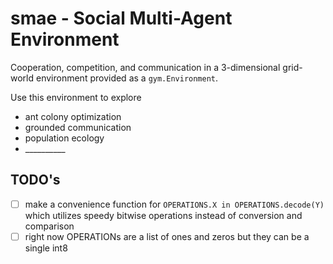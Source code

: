 # smae - Social Multi-Agent Environment

Cooperation, competition, and communication in a 3-dimensional grid-world environment provided as a `gym.Environment`.

Use this environment to explore
- ant colony optimization
- grounded communication
- population ecology
- \_\_\_\_\_\_\_\_\_\_

## TODO's
- [ ] make a convenience function for `OPERATIONS.X in OPERATIONS.decode(Y)` which utilizes speedy bitwise operations instead of conversion and comparison 
- [ ] right now OPERATIONs are a list of ones and zeros but they can be a single int8